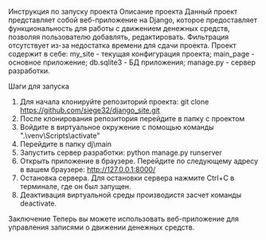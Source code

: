 Инструкция по запуску проекта
Описание проекта
Данный проект представляет собой веб-приложение на Django, которое предоставляет функциональность для работы с движением денежных средств, позволяя пользователю добавлять, редактировать. Фильтрация отсутствует из-за недостатка времени для сдачи проекта. Проект содержит в себе: 
my_site - текущая конфигурация проекта;
main_page - основное приложение;
db.sqlite3 - БД приложения;
manage.py - сервер разработки.

Шаги для запуска
1. Для начала клонируйте репозиторий проекта:
git clone https://github.com/siege32/django_site.git
2. После клонирования репозитория перейдите в папку с проектом
3. Войдите в виртуальное окружение с помощью команды ".\venv\Scripts\activate"
4. Перейдите в папку dj\main
5. Запустить сервер разработки: 
python manage.py runserver
6. Открыть приложение в браузере. 
Перейдите по следующему адресу в вашем браузере:
http://127.0.0.1:8000/
7. Остановка сервера. 
Для остановки сервера нажмите Ctrl+C в терминале, где он был запущен.
8. Деактивация виртуальной среды производистя засчет команды deactivate.

Заключение
Теперь вы можете использовать веб-приложение для управления записями о движении денежных средств.
